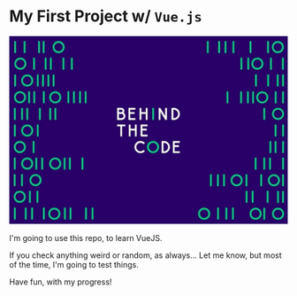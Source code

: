# My First Project w/ `Vue.js`

![Code image](docs/img/code__something.jpeg)

I'm going to use this repo, to learn VueJS.

If you check anything weird or random, as always... Let me know, 
but most of the time, I'm going to test things. 

Have fun, with my progress!

